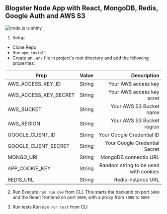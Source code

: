 ## Blogster Node App with React, MongoDB, Redis, Google Auth and AWS S3

![node.js is shiny](http://roshangrewal.com/junk/node.gif)

1. Setup

- Clone Repo
- Run `npm install`
- Create an `.env` file in project's root directory and add the following properties:

| Prop                  | Value  |                           Description |
| --------------------- | :----: | ------------------------------------: |
| AWS_ACCESS_KEY_ID     | String |                   Your AWS access key |
| AWS_ACCESS_KEY_SECRET | String |             Your AWS access key scret |
| AWS_BUCKET            | String |               Your AWS S3 Bucket name |
| AWS_REGION            | String |             Your AWS S3 Bucket region |
| GOOGLE_CLIENT_ID      | String |             Your Google Credential ID |
| GOOGLE_CLIENT_SECRET  | String |         Your Google Credential Secret |
| MONGO_URI             | String |                 MongoDB connectio URL |
| APP_COOKIE_KEY        | String | Random string to be used with cookies |
| REDIS_URL             | String |                    Redis instance URL |

2. Run
   Execute `npm run dev` from CLI. This starts the backend on port `5000` and the React frontend on port `3000`, with a proxy from `3000` to `5000`

3. Run tests
   Run `npm run test` from CLI
